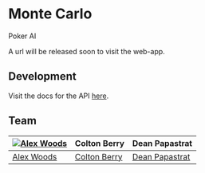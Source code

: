 # Monte Carlo

Poker AI

A url will be released soon to visit the web-app.



## Development

Visit the docs for the API [here](https://alexhwoods.github.io/slate/).





## Team

[![Alex Woods](http://gravatar.com/avatar/fc128acbe7dbad5c14ce81695626964f?s=144)](https://alexhwoods.com) | Colton Berry | Dean Papastrat
---|---|---
[Alex Woods](https://alexhwoods.com) | [Colton Berry](https://github.com/coltmeister) | [Dean Papastrat](https://github.com/deanpapastrat)

